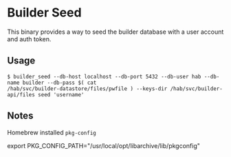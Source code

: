# Builder Seed

This binary provides a way to seed the builder database with a user account and auth token.

## Usage

```
$ builder_seed --db-host localhost --db-port 5432 --db-user hab --db-name builder --db-pass $( cat
/hab/svc/builder-datastore/files/pwfile ) --keys-dir /hab/svc/builder-api/files seed 'username'
```

## Notes

Homebrew installed `pkg-config`

export PKG_CONFIG_PATH="/usr/local/opt/libarchive/lib/pkgconfig"

